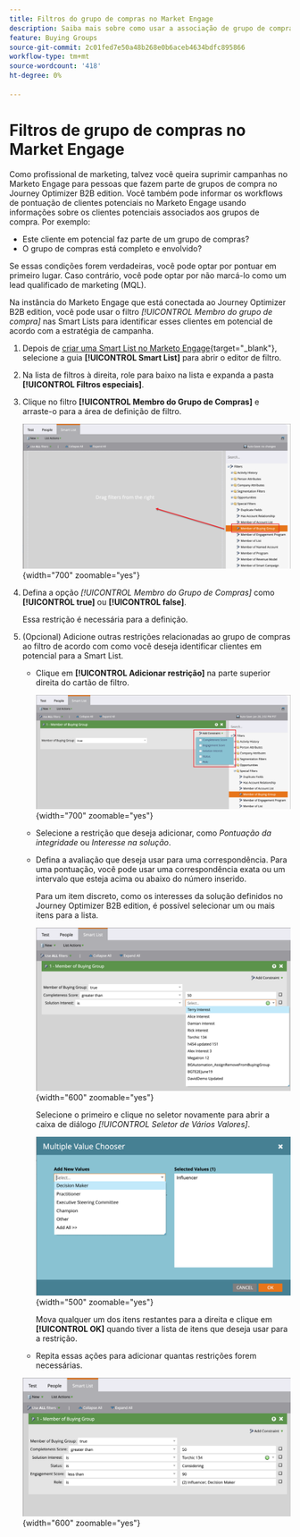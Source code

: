 ```yaml
---
title: Filtros do grupo de compras no Market Engage
description: Saiba mais sobre como usar a associação de grupo de compras para definir filtros nas Smart Lists do Marketo Engage.
feature: Buying Groups
source-git-commit: 2c01fed7e50a48b268e0b6aceb4634bdfc895866
workflow-type: tm+mt
source-wordcount: '418'
ht-degree: 0%

---
```


# Filtros de grupo de compras no Market Engage

Como profissional de marketing, talvez você queira suprimir campanhas no Marketo Engage para pessoas que fazem parte de grupos de compra no Journey Optimizer B2B edition. Você também pode informar os workflows de pontuação de clientes potenciais no Marketo Engage usando informações sobre os clientes potenciais associados aos grupos de compra. Por exemplo:

* Este cliente em potencial faz parte de um grupo de compras?
* O grupo de compras está completo e envolvido?

Se essas condições forem verdadeiras, você pode optar por pontuar em primeiro lugar. Caso contrário, você pode optar por não marcá-lo como um lead qualificado de marketing (MQL).

Na instância do Marketo Engage que está conectada ao Journey Optimizer B2B edition, você pode usar o filtro _[!UICONTROL Membro do grupo de compra]_ nas Smart Lists para identificar esses clientes em potencial de acordo com a estratégia de campanha.

1. Depois de [criar uma Smart List no Marketo Engage](https://experienceleague.adobe.com/pt-br/docs/marketo/using/product-docs/core-marketo-concepts/smart-lists-and-static-lists/creating-a-smart-list/create-a-smart-list){target="_blank"}, selecione a guia **[!UICONTROL Smart List]** para abrir o editor de filtro.

1. Na lista de filtros à direita, role para baixo na lista e expanda a pasta **[!UICONTROL Filtros especiais]**.

1. Clique no filtro **[!UICONTROL Membro do Grupo de Compras]** e arraste-o para a área de definição de filtro.

   ![Adicionar o filtro Membro do Grupo Comprador à Smart List](./assets/me-member-of-buying-group-filter-add.png){width="700" zoomable="yes"}

1. Defina a opção _[!UICONTROL Membro do Grupo de Compras]_ como **[!UICONTROL true]** ou **[!UICONTROL false]**.

   Essa restrição é necessária para a definição.

1. (Opcional) Adicione outras restrições relacionadas ao grupo de compras ao filtro de acordo com como você deseja identificar clientes em potencial para a Smart List.

   * Clique em **[!UICONTROL Adicionar restrição]** na parte superior direita do cartão de filtro.

     ![Selecionar outra restrição](./assets/me-member-of-buying-group-filter-add-constraint.png){width="700" zoomable="yes"}

   * Selecione a restrição que deseja adicionar, como _Pontuação da integridade_ ou _Interesse na solução_.

   * Defina a avaliação que deseja usar para uma correspondência. Para uma pontuação, você pode usar uma correspondência exata ou um intervalo que esteja acima ou abaixo do número inserido.

     Para um item discreto, como os interesses da solução definidos no Journey Optimizer B2B edition, é possível selecionar um ou mais itens para a lista.

     ![Selecione um valor para a restrição da lista](./assets/me-member-of-buying-group-filter-constraint-list.png){width="600" zoomable="yes"}

     Selecione o primeiro e clique no seletor novamente para abrir a caixa de diálogo _[!UICONTROL Seletor de Vários Valores]_.

     ![Selecionar vários valores para a restrição](./assets/me-member-of-buying-group-filter-constraint-multiple-value.png){width="500" zoomable="yes"}

     Mova qualquer um dos itens restantes para a direita e clique em **[!UICONTROL OK]** quando tiver a lista de itens que deseja usar para a restrição.

   * Repita essas ações para adicionar quantas restrições forem necessárias.

   ![Membro do Filtro de Grupo de Compra com várias restrições](./assets/me-member-of-buying-group-filter-constraints-complete.png){width="600" zoomable="yes"}
